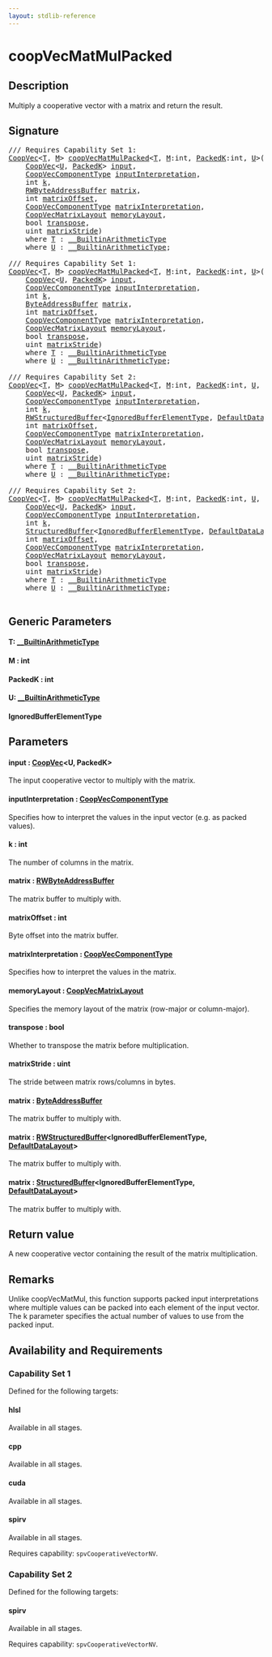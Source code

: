```yaml
---
layout: stdlib-reference
---
```


# coopVecMatMulPacked

## Description

Multiply a cooperative vector with a matrix and return the result.



## Signature 

<pre>
/// Requires Capability Set 1:
<a href="../types/coopvec-04/index.md" class="code_type">CoopVec</a>&lt;<a href="coopvecmatmulpacked-47ad.md#typeparam-T" class="code_type">T</a>, <a href="coopvecmatmulpacked-47ad.md#decl-M" class="code_var">M</a>&gt; <a href="coopvecmatmulpacked-47ad.md">coopVecMatMulPacked</a>&lt;<a href="coopvecmatmulpacked-47ad.md#typeparam-T" class="code_type">T</a>, <a href="coopvecmatmulpacked-47ad.md#decl-M" class="code_var">M</a>:<span class="code_keyword">int</span>, <a href="coopvecmatmulpacked-47ad.md#decl-PackedK" class="code_var">PackedK</a>:<span class="code_keyword">int</span>, <a href="coopvecmatmulpacked-47ad.md#typeparam-U" class="code_type">U</a>&gt;(
    <a href="../types/coopvec-04/index.md" class="code_type">CoopVec</a>&lt;<a href="coopvecmatmulpacked-47ad.md#typeparam-U" class="code_type">U</a>, <a href="coopvecmatmulpacked-47ad.md#decl-PackedK" class="code_var">PackedK</a>&gt; <a href="coopvecmatmulpacked-47ad.md#decl-input" class="code_param">input</a>,
    <a href="../types/coopveccomponenttype-047g/index.md" class="code_type">CoopVecComponentType</a> <a href="coopvecmatmulpacked-47ad.md#decl-inputInterpretation" class="code_param">inputInterpretation</a>,
    <span class="code_keyword">int</span> <a href="coopvecmatmulpacked-47ad.md#decl-k" class="code_param">k</a>,
    <a href="../types/rwbyteaddressbuffer-0126d/index.md" class="code_type">RWByteAddressBuffer</a> <a href="coopvecmatmulpacked-47ad.md#decl-matrix" class="code_param">matrix</a>,
    <span class="code_keyword">int</span> <a href="coopvecmatmulpacked-47ad.md#decl-matrixOffset" class="code_param">matrixOffset</a>,
    <a href="../types/coopveccomponenttype-047g/index.md" class="code_type">CoopVecComponentType</a> <a href="coopvecmatmulpacked-47ad.md#decl-matrixInterpretation" class="code_param">matrixInterpretation</a>,
    <a href="../types/coopvecmatrixlayout-047d/index.md" class="code_type">CoopVecMatrixLayout</a> <a href="coopvecmatmulpacked-47ad.md#decl-memoryLayout" class="code_param">memoryLayout</a>,
    <span class="code_keyword">bool</span> <a href="coopvecmatmulpacked-47ad.md#decl-transpose" class="code_param">transpose</a>,
    <span class="code_keyword">uint</span> <a href="coopvecmatmulpacked-47ad.md#decl-matrixStride" class="code_param">matrixStride</a>)
    <span class='code_keyword'>where</span> <a href="coopvecmatmulpacked-47ad.md#typeparam-T" class="code_type">T</a> : <a href="../interfaces/0_builtinarithmetictype-029j/index.md" class="code_type">__BuiltinArithmeticType</a>
    <span class='code_keyword'>where</span> <a href="coopvecmatmulpacked-47ad.md#typeparam-U" class="code_type">U</a> : <a href="../interfaces/0_builtinarithmetictype-029j/index.md" class="code_type">__BuiltinArithmeticType</a>;

/// Requires Capability Set 1:
<a href="../types/coopvec-04/index.md" class="code_type">CoopVec</a>&lt;<a href="coopvecmatmulpacked-47ad.md#typeparam-T" class="code_type">T</a>, <a href="coopvecmatmulpacked-47ad.md#decl-M" class="code_var">M</a>&gt; <a href="coopvecmatmulpacked-47ad.md">coopVecMatMulPacked</a>&lt;<a href="coopvecmatmulpacked-47ad.md#typeparam-T" class="code_type">T</a>, <a href="coopvecmatmulpacked-47ad.md#decl-M" class="code_var">M</a>:<span class="code_keyword">int</span>, <a href="coopvecmatmulpacked-47ad.md#decl-PackedK" class="code_var">PackedK</a>:<span class="code_keyword">int</span>, <a href="coopvecmatmulpacked-47ad.md#typeparam-U" class="code_type">U</a>&gt;(
    <a href="../types/coopvec-04/index.md" class="code_type">CoopVec</a>&lt;<a href="coopvecmatmulpacked-47ad.md#typeparam-U" class="code_type">U</a>, <a href="coopvecmatmulpacked-47ad.md#decl-PackedK" class="code_var">PackedK</a>&gt; <a href="coopvecmatmulpacked-47ad.md#decl-input" class="code_param">input</a>,
    <a href="../types/coopveccomponenttype-047g/index.md" class="code_type">CoopVecComponentType</a> <a href="coopvecmatmulpacked-47ad.md#decl-inputInterpretation" class="code_param">inputInterpretation</a>,
    <span class="code_keyword">int</span> <a href="coopvecmatmulpacked-47ad.md#decl-k" class="code_param">k</a>,
    <a href="../types/byteaddressbuffer-04b/index.md" class="code_type">ByteAddressBuffer</a> <a href="coopvecmatmulpacked-47ad.md#decl-matrix" class="code_param">matrix</a>,
    <span class="code_keyword">int</span> <a href="coopvecmatmulpacked-47ad.md#decl-matrixOffset" class="code_param">matrixOffset</a>,
    <a href="../types/coopveccomponenttype-047g/index.md" class="code_type">CoopVecComponentType</a> <a href="coopvecmatmulpacked-47ad.md#decl-matrixInterpretation" class="code_param">matrixInterpretation</a>,
    <a href="../types/coopvecmatrixlayout-047d/index.md" class="code_type">CoopVecMatrixLayout</a> <a href="coopvecmatmulpacked-47ad.md#decl-memoryLayout" class="code_param">memoryLayout</a>,
    <span class="code_keyword">bool</span> <a href="coopvecmatmulpacked-47ad.md#decl-transpose" class="code_param">transpose</a>,
    <span class="code_keyword">uint</span> <a href="coopvecmatmulpacked-47ad.md#decl-matrixStride" class="code_param">matrixStride</a>)
    <span class='code_keyword'>where</span> <a href="coopvecmatmulpacked-47ad.md#typeparam-T" class="code_type">T</a> : <a href="../interfaces/0_builtinarithmetictype-029j/index.md" class="code_type">__BuiltinArithmeticType</a>
    <span class='code_keyword'>where</span> <a href="coopvecmatmulpacked-47ad.md#typeparam-U" class="code_type">U</a> : <a href="../interfaces/0_builtinarithmetictype-029j/index.md" class="code_type">__BuiltinArithmeticType</a>;

/// Requires Capability Set 2:
<a href="../types/coopvec-04/index.md" class="code_type">CoopVec</a>&lt;<a href="coopvecmatmulpacked-47ad.md#typeparam-T" class="code_type">T</a>, <a href="coopvecmatmulpacked-47ad.md#decl-M" class="code_var">M</a>&gt; <a href="coopvecmatmulpacked-47ad.md">coopVecMatMulPacked</a>&lt;<a href="coopvecmatmulpacked-47ad.md#typeparam-T" class="code_type">T</a>, <a href="coopvecmatmulpacked-47ad.md#decl-M" class="code_var">M</a>:<span class="code_keyword">int</span>, <a href="coopvecmatmulpacked-47ad.md#decl-PackedK" class="code_var">PackedK</a>:<span class="code_keyword">int</span>, <a href="coopvecmatmulpacked-47ad.md#typeparam-U" class="code_type">U</a>, <a href="coopvecmatmulpacked-47ad.md#typeparam-IgnoredBufferElementType" class="code_type">IgnoredBufferElementType</a>&gt;(
    <a href="../types/coopvec-04/index.md" class="code_type">CoopVec</a>&lt;<a href="coopvecmatmulpacked-47ad.md#typeparam-U" class="code_type">U</a>, <a href="coopvecmatmulpacked-47ad.md#decl-PackedK" class="code_var">PackedK</a>&gt; <a href="coopvecmatmulpacked-47ad.md#decl-input" class="code_param">input</a>,
    <a href="../types/coopveccomponenttype-047g/index.md" class="code_type">CoopVecComponentType</a> <a href="coopvecmatmulpacked-47ad.md#decl-inputInterpretation" class="code_param">inputInterpretation</a>,
    <span class="code_keyword">int</span> <a href="coopvecmatmulpacked-47ad.md#decl-k" class="code_param">k</a>,
    <a href="../types/rwstructuredbuffer-012c/index.md" class="code_type">RWStructuredBuffer</a>&lt;<a href="coopvecmatmulpacked-47ad.md#typeparam-IgnoredBufferElementType" class="code_type">IgnoredBufferElementType</a>, <a href="../types/defaultdatalayout-07b/index.md" class="code_type">DefaultDataLayout</a>&gt; <a href="coopvecmatmulpacked-47ad.md#decl-matrix" class="code_param">matrix</a>,
    <span class="code_keyword">int</span> <a href="coopvecmatmulpacked-47ad.md#decl-matrixOffset" class="code_param">matrixOffset</a>,
    <a href="../types/coopveccomponenttype-047g/index.md" class="code_type">CoopVecComponentType</a> <a href="coopvecmatmulpacked-47ad.md#decl-matrixInterpretation" class="code_param">matrixInterpretation</a>,
    <a href="../types/coopvecmatrixlayout-047d/index.md" class="code_type">CoopVecMatrixLayout</a> <a href="coopvecmatmulpacked-47ad.md#decl-memoryLayout" class="code_param">memoryLayout</a>,
    <span class="code_keyword">bool</span> <a href="coopvecmatmulpacked-47ad.md#decl-transpose" class="code_param">transpose</a>,
    <span class="code_keyword">uint</span> <a href="coopvecmatmulpacked-47ad.md#decl-matrixStride" class="code_param">matrixStride</a>)
    <span class='code_keyword'>where</span> <a href="coopvecmatmulpacked-47ad.md#typeparam-T" class="code_type">T</a> : <a href="../interfaces/0_builtinarithmetictype-029j/index.md" class="code_type">__BuiltinArithmeticType</a>
    <span class='code_keyword'>where</span> <a href="coopvecmatmulpacked-47ad.md#typeparam-U" class="code_type">U</a> : <a href="../interfaces/0_builtinarithmetictype-029j/index.md" class="code_type">__BuiltinArithmeticType</a>;

/// Requires Capability Set 2:
<a href="../types/coopvec-04/index.md" class="code_type">CoopVec</a>&lt;<a href="coopvecmatmulpacked-47ad.md#typeparam-T" class="code_type">T</a>, <a href="coopvecmatmulpacked-47ad.md#decl-M" class="code_var">M</a>&gt; <a href="coopvecmatmulpacked-47ad.md">coopVecMatMulPacked</a>&lt;<a href="coopvecmatmulpacked-47ad.md#typeparam-T" class="code_type">T</a>, <a href="coopvecmatmulpacked-47ad.md#decl-M" class="code_var">M</a>:<span class="code_keyword">int</span>, <a href="coopvecmatmulpacked-47ad.md#decl-PackedK" class="code_var">PackedK</a>:<span class="code_keyword">int</span>, <a href="coopvecmatmulpacked-47ad.md#typeparam-U" class="code_type">U</a>, <a href="coopvecmatmulpacked-47ad.md#typeparam-IgnoredBufferElementType" class="code_type">IgnoredBufferElementType</a>&gt;(
    <a href="../types/coopvec-04/index.md" class="code_type">CoopVec</a>&lt;<a href="coopvecmatmulpacked-47ad.md#typeparam-U" class="code_type">U</a>, <a href="coopvecmatmulpacked-47ad.md#decl-PackedK" class="code_var">PackedK</a>&gt; <a href="coopvecmatmulpacked-47ad.md#decl-input" class="code_param">input</a>,
    <a href="../types/coopveccomponenttype-047g/index.md" class="code_type">CoopVecComponentType</a> <a href="coopvecmatmulpacked-47ad.md#decl-inputInterpretation" class="code_param">inputInterpretation</a>,
    <span class="code_keyword">int</span> <a href="coopvecmatmulpacked-47ad.md#decl-k" class="code_param">k</a>,
    <a href="../types/structuredbuffer-0a/index.md" class="code_type">StructuredBuffer</a>&lt;<a href="coopvecmatmulpacked-47ad.md#typeparam-IgnoredBufferElementType" class="code_type">IgnoredBufferElementType</a>, <a href="../types/defaultdatalayout-07b/index.md" class="code_type">DefaultDataLayout</a>&gt; <a href="coopvecmatmulpacked-47ad.md#decl-matrix" class="code_param">matrix</a>,
    <span class="code_keyword">int</span> <a href="coopvecmatmulpacked-47ad.md#decl-matrixOffset" class="code_param">matrixOffset</a>,
    <a href="../types/coopveccomponenttype-047g/index.md" class="code_type">CoopVecComponentType</a> <a href="coopvecmatmulpacked-47ad.md#decl-matrixInterpretation" class="code_param">matrixInterpretation</a>,
    <a href="../types/coopvecmatrixlayout-047d/index.md" class="code_type">CoopVecMatrixLayout</a> <a href="coopvecmatmulpacked-47ad.md#decl-memoryLayout" class="code_param">memoryLayout</a>,
    <span class="code_keyword">bool</span> <a href="coopvecmatmulpacked-47ad.md#decl-transpose" class="code_param">transpose</a>,
    <span class="code_keyword">uint</span> <a href="coopvecmatmulpacked-47ad.md#decl-matrixStride" class="code_param">matrixStride</a>)
    <span class='code_keyword'>where</span> <a href="coopvecmatmulpacked-47ad.md#typeparam-T" class="code_type">T</a> : <a href="../interfaces/0_builtinarithmetictype-029j/index.md" class="code_type">__BuiltinArithmeticType</a>
    <span class='code_keyword'>where</span> <a href="coopvecmatmulpacked-47ad.md#typeparam-U" class="code_type">U</a> : <a href="../interfaces/0_builtinarithmetictype-029j/index.md" class="code_type">__BuiltinArithmeticType</a>;

</pre>

## Generic Parameters

####  <a id="typeparam-T"></a>T: [\_\_BuiltinArithmeticType](../interfaces/0_builtinarithmetictype-029j/index.md)
####  <a id="decl-M"></a>M  : int
####  <a id="decl-PackedK"></a>PackedK  : int
####  <a id="typeparam-U"></a>U: [\_\_BuiltinArithmeticType](../interfaces/0_builtinarithmetictype-029j/index.md)
####  <a id="typeparam-IgnoredBufferElementType"></a>IgnoredBufferElementType

## Parameters

####  <a id="decl-input"></a>input  : [CoopVec](../types/coopvec-04/index.md)\<U, PackedK\>
The input cooperative vector to multiply with the matrix.

####  <a id="decl-inputInterpretation"></a>inputInterpretation  : [CoopVecComponentType](../types/coopveccomponenttype-047g/index.md)
Specifies how to interpret the values in the input vector (e.g. as packed values).

####  <a id="decl-k"></a>k  : int
The number of columns in the matrix.

####  <a id="decl-matrix"></a>matrix  : [RWByteAddressBuffer](../types/rwbyteaddressbuffer-0126d/index.md)
The matrix buffer to multiply with.

####  <a id="decl-matrixOffset"></a>matrixOffset  : int
Byte offset into the matrix buffer.

####  <a id="decl-matrixInterpretation"></a>matrixInterpretation  : [CoopVecComponentType](../types/coopveccomponenttype-047g/index.md)
Specifies how to interpret the values in the matrix.

####  <a id="decl-memoryLayout"></a>memoryLayout  : [CoopVecMatrixLayout](../types/coopvecmatrixlayout-047d/index.md)
Specifies the memory layout of the matrix (row-major or column-major).

####  <a id="decl-transpose"></a>transpose  : bool
Whether to transpose the matrix before multiplication.

####  <a id="decl-matrixStride"></a>matrixStride  : uint
The stride between matrix rows/columns in bytes.

####  <a id="decl-matrix"></a>matrix  : [ByteAddressBuffer](../types/byteaddressbuffer-04b/index.md)
The matrix buffer to multiply with.

####  <a id="decl-matrix"></a>matrix  : [RWStructuredBuffer](../types/rwstructuredbuffer-012c/index.md)\<IgnoredBufferElementType, [DefaultDataLayout](../types/defaultdatalayout-07b/index.md)\>
The matrix buffer to multiply with.

####  <a id="decl-matrix"></a>matrix  : [StructuredBuffer](../types/structuredbuffer-0a/index.md)\<IgnoredBufferElementType, [DefaultDataLayout](../types/defaultdatalayout-07b/index.md)\>
The matrix buffer to multiply with.


## Return value
A new cooperative vector containing the result of the matrix multiplication.

## Remarks
Unlike coopVecMatMul, this function supports packed input interpretations where multiple values
can be packed into each element of the input vector. The k parameter specifies the actual number of
values to use from the packed input.


## Availability and Requirements

### Capability Set 1

Defined for the following targets:

#### hlsl
Available in all stages.

#### cpp
Available in all stages.

#### cuda
Available in all stages.

#### spirv
Available in all stages.

Requires capability: `spvCooperativeVectorNV`.

### Capability Set 2

Defined for the following targets:

#### spirv
Available in all stages.

Requires capability: `spvCooperativeVectorNV`.



<script>
// Fix .md links to .html when on ReadTheDocs
if (window.location.hostname.includes('readthedocs') || 
    window.location.hostname.includes('rtfd.io')) {
  document.addEventListener('DOMContentLoaded', function() {
    const links = document.querySelectorAll('a');
    links.forEach(link => {
      if (link.getAttribute('href') && link.getAttribute('href').endsWith('.md')) {
        link.href = link.href.replace(/\.md($|#|\?)/, '.html$1');
      }
    });
  });
}
</script>
